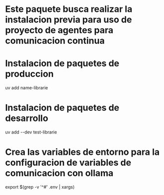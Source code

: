 # Este paquete busca realizar la instalacion previa para uso de proyecto de agentes para comunicacion continua

# Instalacion de paquetes de produccion
uv add name-librarie

# Instalacion de paquetes de desarrollo
uv add --dev test-librarie

# Crea las variables de entorno para la configuracion de variables de comunicacion con ollama
export $(grep -v '^#' .env | xargs)

